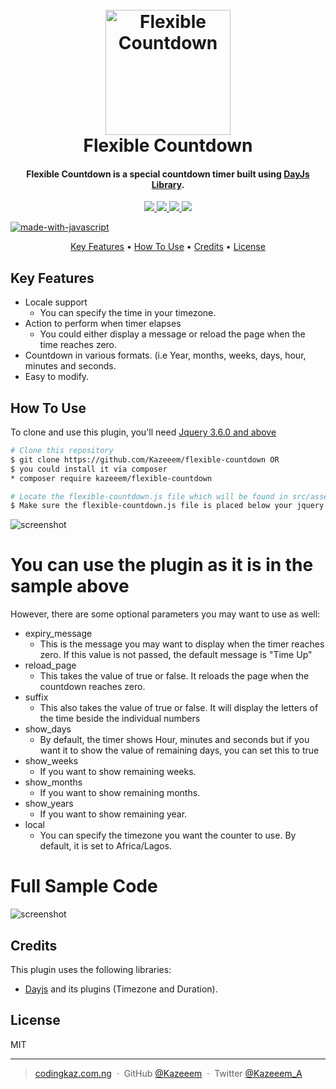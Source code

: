 <h1 align="center">
  <br>
  <a href="https://codingkaz.com.ng"><img src="https://codingkaz.com.ng/images/countdown.gif" alt="Flexible Countdown" width="200"></a>
  <br>
  Flexible Countdown
  <br>
</h1>

<h4 align="center">Flexible Countdown is a special countdown timer built using <a href="https://day.js.org/" target="_blank">DayJs Library</a>.</h4>

<p align="center">
  <a href="https://img.shields.io/github/v/release/Kazeeem/flexible-countdown?label=Latest%20Release">
    <img src="https://img.shields.io/github/v/release/Kazeeem/flexible-countdown?label=Latest%20Release">
  </a>
  <a href="https://img.shields.io/github/last-commit/Kazeeem/flexible-countdown">
    <img src="https://img.shields.io/github/last-commit/Kazeeem/flexible-countdown">
  </a>
  <a href="https://img.shields.io/github/forks/Kazeeem/flexible-countdown?style=social">
    <img src="https://img.shields.io/github/forks/Kazeeem/flexible-countdown?style=social">
  </a>    
  <a href="https://img.shields.io/github/license/Kazeeem/flexible-countdown">
    <img src="https://img.shields.io/github/license/Kazeeem/flexible-countdown">
  </a>
</p>
  
  [![made-with-javascript](https://img.shields.io/badge/Made%20with-JavaScript-1f425f.svg)](https://www.javascript.com)
  
 <p align="center">
  <a href="#key-features">Key Features</a> •
  <a href="#how-to-use">How To Use</a> •
  <a href="#credits">Credits</a> •
  <a href="#license">License</a>
</p>

## Key Features
* Locale support
  - You can specify the time in your timezone.
* Action to perform when timer elapses
  - You could either display a message or reload the page when the time reaches zero.
* Countdown in various formats. (i.e Year, months, weeks, days, hour, minutes and seconds.
* Easy to modify.

## How To Use
To clone and use this plugin, you'll need [Jquery 3.6.0 and above](https://cdnjs.cloudflare.com/ajax/libs/jquery/3.6.0/jquery.min.js)

```bash
# Clone this repository
$ git clone https://github.com/Kazeeem/flexible-countdown OR 
$ you could install it via composer 
* composer require kazeeem/flexible-countdown

# Locate the flexible-countdown.js file which will be found in src/assets/js
$ Make sure the flexible-countdown.js file is placed below your jquery.
```

![screenshot](https://codingkaz.com.ng/images/carbon.png)
# You can use the plugin as it is in the sample above
However, there are some optional parameters you may want to use as well:
* expiry_message
  - This is the message you may want to display when the timer reaches zero. If this value is not passed, the default message is "Time Up"
* reload_page
  - This takes the value of true or false. It reloads the page when the countdown reaches zero.
* suffix
  - This also takes the value of true or false. It will display the letters of the time beside the individual numbers
* show_days
  - By default, the timer shows Hour, minutes and seconds but if you want it to show the value of remaining days, you can set this to true
* show_weeks
  - If you want to show remaining weeks.
* show_months
  - If you want to show remaining months.
* show_years
  - If you want to show remaining year.
* local
  - You can specify the timezone you want the counter to use. By default, it is set to Africa/Lagos.

# Full Sample Code
![screenshot](https://codingkaz.com.ng/images/carbon1.png)

## Credits
This plugin uses the following libraries:
- [Dayjs](https://day.js.org/) and its plugins (Timezone and Duration).

## License

MIT

---

> [codingkaz.com.ng](https://codingkaz.com.ng) &nbsp;&middot;&nbsp;
> GitHub [@Kazeeem](https://github.com/Kazeeem) &nbsp;&middot;&nbsp;
> Twitter [@Kazeeem_A](https://twitter.com/Kazeeem_A)
